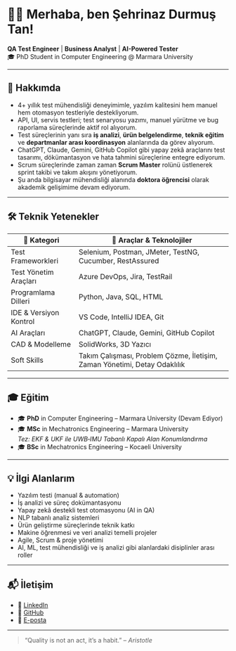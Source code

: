 # 👩‍💻 Merhaba, ben Şehrinaz Durmuş Tan!

**QA Test Engineer** | **Business Analyst** | **AI-Powered Tester**  
🎓 PhD Student in Computer Engineering @ Marmara University

---

## 🧠 Hakkımda  
- 4+ yıllık test mühendisliği deneyimimle, yazılım kalitesini hem manuel hem otomasyon testleriyle destekliyorum.  
- API, UI, servis testleri; test senaryosu yazımı, manuel yürütme ve bug raporlama süreçlerinde aktif rol alıyorum.  
- Test süreçlerinin yanı sıra **iş analizi**, **ürün belgelendirme**, **teknik eğitim** ve **departmanlar arası koordinasyon** alanlarında da görev alıyorum.  
- ChatGPT, Claude, Gemini, GitHub Copilot gibi yapay zekâ araçlarını test tasarımı, dökümantasyon ve hata tahmini süreçlerine entegre ediyorum.  
- Scrum süreçlerinde zaman zaman **Scrum Master** rolünü üstlenerek sprint takibi ve takım akışını yönetiyorum.  
- Şu anda bilgisayar mühendisliği alanında **doktora öğrencisi** olarak akademik gelişimime devam ediyorum.

---

## 🛠️ Teknik Yetenekler

| 💼 Kategori             | 🚀 Araçlar & Teknolojiler |
|------------------------|---------------------------|
| Test Frameworkleri     | Selenium, Postman, JMeter, TestNG, Cucumber, RestAssured |
| Test Yönetim Araçları  | Azure DevOps, Jira, TestRail |
| Programlama Dilleri    | Python, Java, SQL, HTML |
| IDE & Versiyon Kontrol | VS Code, IntelliJ IDEA, Git |
| AI Araçları            | ChatGPT, Claude, Gemini, GitHub Copilot |
| CAD & Modelleme        | SolidWorks, 3D Yazıcı |
| Soft Skills            | Takım Çalışması, Problem Çözme, İletişim, Zaman Yönetimi, Detay Odaklılık |

---

## 🎓 Eğitim

- 🎓 **PhD** in Computer Engineering – Marmara University (Devam Ediyor)  
- 🎓 **MSc** in Mechatronics Engineering – Marmara University  
  *Tez: EKF & UKF ile UWB‑IMU Tabanlı Kapalı Alan Konumlandırma*  
- 🎓 **BSc** in Mechatronics Engineering – Kocaeli University

---

## 💡 İlgi Alanlarım

- Yazılım testi (manual & automation)  
- İş analizi ve süreç dokümantasyonu  
- Yapay zekâ destekli test otomasyonu (AI in QA)  
- NLP tabanlı analiz sistemleri  
- Ürün geliştirme süreçlerinde teknik katkı  
- Makine öğrenmesi ve veri analizi temelli projeler  
- Agile, Scrum & proje yönetimi  
- AI, ML, test mühendisliği ve iş analizi gibi alanlardaki disiplinler arası roller
---

## 📬 İletişim

- 🔗 [LinkedIn](https://www.linkedin.com/in/durmussehrinaz/)  
- 🔗 [GitHub](https://github.com/sehrinazdurmustan)  
- 📧 [E-posta](mailto:durmussehrinaz@gmail.com)

---

> “Quality is not an act, it’s a habit.” – *Aristotle*
